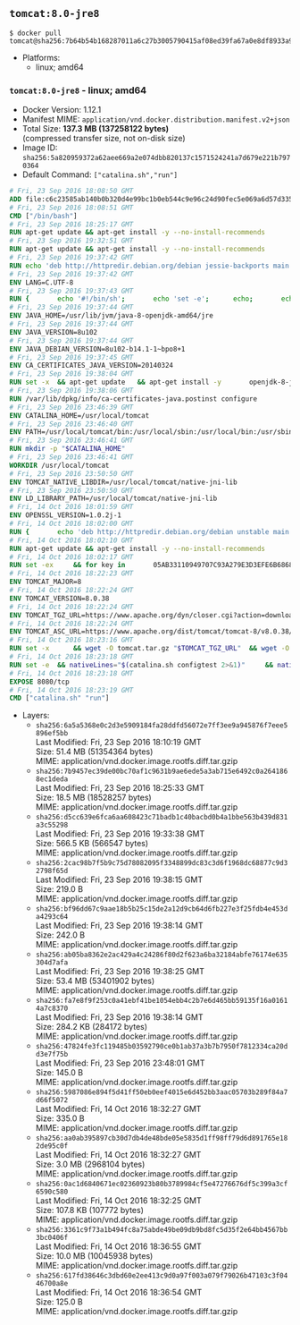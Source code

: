## `tomcat:8.0-jre8`

```console
$ docker pull tomcat@sha256:7b64b54b168287011a6c27b3005790415af08ed39fa67a0e8df8933a98771369
```

-	Platforms:
	-	linux; amd64

### `tomcat:8.0-jre8` - linux; amd64

-	Docker Version: 1.12.1
-	Manifest MIME: `application/vnd.docker.distribution.manifest.v2+json`
-	Total Size: **137.3 MB (137258122 bytes)**  
	(compressed transfer size, not on-disk size)
-	Image ID: `sha256:5a820959372a62aee669a2e074dbb820137c1571524241a7d679e221b7970364`
-	Default Command: `["catalina.sh","run"]`

```dockerfile
# Fri, 23 Sep 2016 18:08:50 GMT
ADD file:c6c23585ab140b0b320d4e99bc1b0eb544c9e96c24d90fec5e069a6d57d335ca in / 
# Fri, 23 Sep 2016 18:08:51 GMT
CMD ["/bin/bash"]
# Fri, 23 Sep 2016 18:25:17 GMT
RUN apt-get update && apt-get install -y --no-install-recommends 		ca-certificates 		curl 		wget 	&& rm -rf /var/lib/apt/lists/*
# Fri, 23 Sep 2016 19:32:51 GMT
RUN apt-get update && apt-get install -y --no-install-recommends 		bzip2 		unzip 		xz-utils 	&& rm -rf /var/lib/apt/lists/*
# Fri, 23 Sep 2016 19:37:42 GMT
RUN echo 'deb http://httpredir.debian.org/debian jessie-backports main' > /etc/apt/sources.list.d/jessie-backports.list
# Fri, 23 Sep 2016 19:37:42 GMT
ENV LANG=C.UTF-8
# Fri, 23 Sep 2016 19:37:43 GMT
RUN { 		echo '#!/bin/sh'; 		echo 'set -e'; 		echo; 		echo 'dirname "$(dirname "$(readlink -f "$(which javac || which java)")")"'; 	} > /usr/local/bin/docker-java-home 	&& chmod +x /usr/local/bin/docker-java-home
# Fri, 23 Sep 2016 19:37:44 GMT
ENV JAVA_HOME=/usr/lib/jvm/java-8-openjdk-amd64/jre
# Fri, 23 Sep 2016 19:37:44 GMT
ENV JAVA_VERSION=8u102
# Fri, 23 Sep 2016 19:37:44 GMT
ENV JAVA_DEBIAN_VERSION=8u102-b14.1-1~bpo8+1
# Fri, 23 Sep 2016 19:37:45 GMT
ENV CA_CERTIFICATES_JAVA_VERSION=20140324
# Fri, 23 Sep 2016 19:38:04 GMT
RUN set -x 	&& apt-get update 	&& apt-get install -y 		openjdk-8-jre-headless="$JAVA_DEBIAN_VERSION" 		ca-certificates-java="$CA_CERTIFICATES_JAVA_VERSION" 	&& rm -rf /var/lib/apt/lists/* 	&& [ "$JAVA_HOME" = "$(docker-java-home)" ]
# Fri, 23 Sep 2016 19:38:06 GMT
RUN /var/lib/dpkg/info/ca-certificates-java.postinst configure
# Fri, 23 Sep 2016 23:46:39 GMT
ENV CATALINA_HOME=/usr/local/tomcat
# Fri, 23 Sep 2016 23:46:40 GMT
ENV PATH=/usr/local/tomcat/bin:/usr/local/sbin:/usr/local/bin:/usr/sbin:/usr/bin:/sbin:/bin
# Fri, 23 Sep 2016 23:46:41 GMT
RUN mkdir -p "$CATALINA_HOME"
# Fri, 23 Sep 2016 23:46:41 GMT
WORKDIR /usr/local/tomcat
# Fri, 23 Sep 2016 23:50:50 GMT
ENV TOMCAT_NATIVE_LIBDIR=/usr/local/tomcat/native-jni-lib
# Fri, 23 Sep 2016 23:50:50 GMT
ENV LD_LIBRARY_PATH=/usr/local/tomcat/native-jni-lib
# Fri, 14 Oct 2016 18:01:59 GMT
ENV OPENSSL_VERSION=1.0.2j-1
# Fri, 14 Oct 2016 18:02:00 GMT
RUN { 		echo 'deb http://httpredir.debian.org/debian unstable main'; 	} > /etc/apt/sources.list.d/unstable.list 	&& { 		echo 'Package: *'; 		echo 'Pin: release a=unstable'; 		echo 'Pin-Priority: -10'; 		echo; 		echo 'Package: openssl libssl*'; 		echo "Pin: version $OPENSSL_VERSION"; 		echo 'Pin-Priority: 990'; 	} > /etc/apt/preferences.d/unstable-openssl
# Fri, 14 Oct 2016 18:02:10 GMT
RUN apt-get update && apt-get install -y --no-install-recommends 		libapr1 		openssl="$OPENSSL_VERSION" 	&& rm -rf /var/lib/apt/lists/*
# Fri, 14 Oct 2016 18:02:17 GMT
RUN set -ex 	&& for key in 		05AB33110949707C93A279E3D3EFE6B686867BA6 		07E48665A34DCAFAE522E5E6266191C37C037D42 		47309207D818FFD8DCD3F83F1931D684307A10A5 		541FBE7D8F78B25E055DDEE13C370389288584E7 		61B832AC2F1C5A90F0F9B00A1C506407564C17A3 		713DA88BE50911535FE716F5208B0AB1D63011C7 		79F7026C690BAA50B92CD8B66A3AD3F4F22C4FED 		9BA44C2621385CB966EBA586F72C284D731FABEE 		A27677289986DB50844682F8ACB77FC2E86E29AC 		A9C5DF4D22E99998D9875A5110C01C5A2F6059E7 		DCFD35E0BF8CA7344752DE8B6FB21E8933C60243 		F3A04C595DB5B6A5F1ECA43E3B7BBB100D811BBE 		F7DA48BB64BCB84ECBA7EE6935CD23C10D498E23 	; do 		gpg --keyserver ha.pool.sks-keyservers.net --recv-keys "$key"; 	done
# Fri, 14 Oct 2016 18:22:23 GMT
ENV TOMCAT_MAJOR=8
# Fri, 14 Oct 2016 18:22:24 GMT
ENV TOMCAT_VERSION=8.0.38
# Fri, 14 Oct 2016 18:22:24 GMT
ENV TOMCAT_TGZ_URL=https://www.apache.org/dyn/closer.cgi?action=download&filename=tomcat/tomcat-8/v8.0.38/bin/apache-tomcat-8.0.38.tar.gz
# Fri, 14 Oct 2016 18:22:24 GMT
ENV TOMCAT_ASC_URL=https://www.apache.org/dist/tomcat/tomcat-8/v8.0.38/bin/apache-tomcat-8.0.38.tar.gz.asc
# Fri, 14 Oct 2016 18:23:16 GMT
RUN set -x 		&& wget -O tomcat.tar.gz "$TOMCAT_TGZ_URL" 	&& wget -O tomcat.tar.gz.asc "$TOMCAT_ASC_URL" 	&& gpg --batch --verify tomcat.tar.gz.asc tomcat.tar.gz 	&& tar -xvf tomcat.tar.gz --strip-components=1 	&& rm bin/*.bat 	&& rm tomcat.tar.gz* 		&& nativeBuildDir="$(mktemp -d)" 	&& tar -xvf bin/tomcat-native.tar.gz -C "$nativeBuildDir" --strip-components=1 	&& nativeBuildDeps=" 		gcc 		libapr1-dev 		libssl-dev 		make 		openjdk-${JAVA_VERSION%%[-~bu]*}-jdk=$JAVA_DEBIAN_VERSION 	" 	&& apt-get update && apt-get install -y --no-install-recommends $nativeBuildDeps && rm -rf /var/lib/apt/lists/* 	&& ( 		export CATALINA_HOME="$PWD" 		&& cd "$nativeBuildDir/native" 		&& ./configure 			--libdir="$TOMCAT_NATIVE_LIBDIR" 			--prefix="$CATALINA_HOME" 			--with-apr="$(which apr-1-config)" 			--with-java-home="$(docker-java-home)" 			--with-ssl=yes 		&& make -j$(nproc) 		&& make install 	) 	&& apt-get purge -y --auto-remove $nativeBuildDeps 	&& rm -rf "$nativeBuildDir" 	&& rm bin/tomcat-native.tar.gz
# Fri, 14 Oct 2016 18:23:18 GMT
RUN set -e 	&& nativeLines="$(catalina.sh configtest 2>&1)" 	&& nativeLines="$(echo "$nativeLines" | grep 'Apache Tomcat Native')" 	&& nativeLines="$(echo "$nativeLines" | sort -u)" 	&& if ! echo "$nativeLines" | grep 'INFO: Loaded APR based Apache Tomcat Native library' >&2; then 		echo >&2 "$nativeLines"; 		exit 1; 	fi
# Fri, 14 Oct 2016 18:23:18 GMT
EXPOSE 8080/tcp
# Fri, 14 Oct 2016 18:23:19 GMT
CMD ["catalina.sh" "run"]
```

-	Layers:
	-	`sha256:6a5a5368e0c2d3e5909184fa28ddfd56072e7ff3ee9a945876f7eee5896ef5bb`  
		Last Modified: Fri, 23 Sep 2016 18:10:19 GMT  
		Size: 51.4 MB (51354364 bytes)  
		MIME: application/vnd.docker.image.rootfs.diff.tar.gzip
	-	`sha256:7b9457ec39de00bc70af1c9631b9ae6ede5a3ab715e6492c0a2641868ec1deda`  
		Last Modified: Fri, 23 Sep 2016 18:25:33 GMT  
		Size: 18.5 MB (18528257 bytes)  
		MIME: application/vnd.docker.image.rootfs.diff.tar.gzip
	-	`sha256:d5cc639e6fca6aa608423c71badb1c40bacbd0b4a1bbe563b439d831a3c55298`  
		Last Modified: Fri, 23 Sep 2016 19:33:38 GMT  
		Size: 566.5 KB (566547 bytes)  
		MIME: application/vnd.docker.image.rootfs.diff.tar.gzip
	-	`sha256:2cac98b7f5b9c75d78082095f3348899dc83c3d6f1968dc68877c9d32798f65d`  
		Last Modified: Fri, 23 Sep 2016 19:38:15 GMT  
		Size: 219.0 B  
		MIME: application/vnd.docker.image.rootfs.diff.tar.gzip
	-	`sha256:bf96dd67c9aae18b5b25c15de2a12d9cb64d6fb227e3f25fdb4e453da4293c64`  
		Last Modified: Fri, 23 Sep 2016 19:38:14 GMT  
		Size: 242.0 B  
		MIME: application/vnd.docker.image.rootfs.diff.tar.gzip
	-	`sha256:ab05ba8362e2ac429a4c24286f80d2f623a6ba32184abfe76174e635304d7afa`  
		Last Modified: Fri, 23 Sep 2016 19:38:25 GMT  
		Size: 53.4 MB (53401902 bytes)  
		MIME: application/vnd.docker.image.rootfs.diff.tar.gzip
	-	`sha256:fa7e8f9f253c0a41ebf41be1054ebb4c2b7e6d465bb59135f16a01614a7c8370`  
		Last Modified: Fri, 23 Sep 2016 19:38:14 GMT  
		Size: 284.2 KB (284172 bytes)  
		MIME: application/vnd.docker.image.rootfs.diff.tar.gzip
	-	`sha256:47824fe3fc119485b03592790ce0b1ab37a3b7b7950f7812334ca20dd3e7f75b`  
		Last Modified: Fri, 23 Sep 2016 23:48:01 GMT  
		Size: 145.0 B  
		MIME: application/vnd.docker.image.rootfs.diff.tar.gzip
	-	`sha256:5987086e894f5d41ff50eb0eef4015e6d452bb3aac05703b289f84a7d66f5072`  
		Last Modified: Fri, 14 Oct 2016 18:32:27 GMT  
		Size: 335.0 B  
		MIME: application/vnd.docker.image.rootfs.diff.tar.gzip
	-	`sha256:aa0ab395897cb30d7db4de48bde05e5835d1ff98ff79d6d891765e182de95c0f`  
		Last Modified: Fri, 14 Oct 2016 18:32:27 GMT  
		Size: 3.0 MB (2968104 bytes)  
		MIME: application/vnd.docker.image.rootfs.diff.tar.gzip
	-	`sha256:0ac1d6840671ec02360923b80b3789984cf5e47276676df5c399a3cf6590c580`  
		Last Modified: Fri, 14 Oct 2016 18:32:25 GMT  
		Size: 107.8 KB (107772 bytes)  
		MIME: application/vnd.docker.image.rootfs.diff.tar.gzip
	-	`sha256:3361c9f73a1b494fc8a75abde49be09db9bd8fc5d35f2e64bb4567bb3bc0406f`  
		Last Modified: Fri, 14 Oct 2016 18:36:55 GMT  
		Size: 10.0 MB (10045938 bytes)  
		MIME: application/vnd.docker.image.rootfs.diff.tar.gzip
	-	`sha256:617fd38646c3dbd60e2ee413c9d0a97f003a079f79026b47103c3f0446700a8e`  
		Last Modified: Fri, 14 Oct 2016 18:36:54 GMT  
		Size: 125.0 B  
		MIME: application/vnd.docker.image.rootfs.diff.tar.gzip
